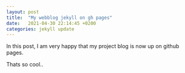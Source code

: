 ```yaml
---
layout: post
title:  "My webblog jekyll on gh pages"
date:   2021-04-30 22:14:45 +0200
categories: jekyll update
---
```


In this post, I am very happy that my project blog is now up on github pages.

Thats so cool..